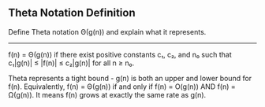 ## Theta Notation Definition

Define Theta notation Θ(g(n)) and explain what it represents.

---

f(n) = Θ(g(n)) if there exist positive constants c₁, c₂, and n₀ such that c₁|g(n)| ≤ |f(n)| ≤ c₂|g(n)| for all n ≥ n₀.

Theta represents a tight bound - g(n) is both an upper and lower bound for f(n). Equivalently, f(n) = Θ(g(n)) if and only if f(n) = O(g(n)) AND f(n) = Ω(g(n)). It means f(n) grows at exactly the same rate as g(n).


